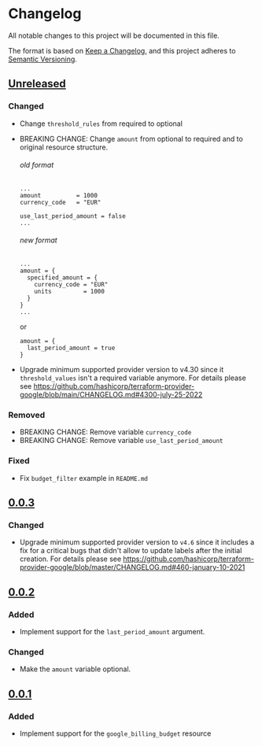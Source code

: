 # Changelog

All notable changes to this project will be documented in this file.

The format is based on [Keep a Changelog](https://keepachangelog.com/en/1.0.0/),
and this project adheres to [Semantic Versioning](https://semver.org/spec/v2.0.0.html).

## [Unreleased]

### Changed

- Change `threshold_rules` from required to optional
- BREAKING CHANGE: Change `amount` from optional to required and to original resource structure.

  ###### old format

  ```
  ...
  amount          = 1000
  currency_code   = "EUR"

  use_last_period_amount = false
  ...
  ```

  ###### new format
  ```
  ...
  amount = {
    specified_amount = {
      currency_code = "EUR"
      units         = 1000
    }
  }
  ...
  ```
  or
  ```
  amount = {
    last_period_amount = true
  }
  ```

- Upgrade minimum supported provider version to v4.30 since it `threshold_values` isn't a required variable anymore. For details please see https://github.com/hashicorp/terraform-provider-google/blob/main/CHANGELOG.md#4300-july-25-2022


### Removed

- BREAKING CHANGE: Remove variable `currency_code`
- BREAKING CHANGE: Remove variable `use_last_period_amount`

### Fixed

- Fix `budget_filter` example in `README.md`

## [0.0.3]

### Changed

- Upgrade minimum supported provider version to `v4.6` since it includes a fix
  for a critical bugs that didn't allow to update labels after the initial creation.
  For details please see https://github.com/hashicorp/terraform-provider-google/blob/master/CHANGELOG.md#460-january-10-2021

## [0.0.2]

### Added

- Implement support for the `last_period_amount` argument.

### Changed

- Make the `amount` variable optional.

## [0.0.1]

### Added

- Implement support for the `google_billing_budget` resource

[unreleased]: https://github.com/mineiros-io/terraform-google-billing-budget/compare/v0.0.3...HEAD
[0.0.3]: https://github.com/mineiros-io/terraform-google-billing-budget/compare/v0.0.2...v0.0.3
[0.0.2]: https://github.com/mineiros-io/terraform-google-billing-budget/compare/v0.0.1...v0.0.2
[0.0.1]: https://github.com/mineiros-io/terraform-google-billing-budget/releases/tag/v0.0.1
